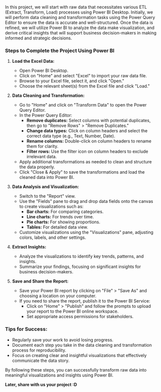 In this project, we will start with raw data that necessitates various ETL (Extract, Transform, Load) processes using Power BI Desktop.
Initially, we will perform data cleaning and transformation tasks using the Power Query Editor to ensure the data is accurate and well-structured.
Once the data is refined, we will utilize Power BI to analyze the data make visualization, 
and derive critical insights that will support business decision-makers in making informed and strategic decisions.

### Steps to Complete the Project Using Power BI

1. **Load the Excel Data:**
   - Open Power BI Desktop.
   - Click on "Home" and select "Excel" to import your raw data file.
   - Browse to your Excel file, select it, and click "Open."
   - Choose the relevant sheet(s) from the Excel file and click "Load."

2. **Data Cleaning and Transformation:**
   - Go to "Home" and click on "Transform Data" to open the Power Query Editor.
   - In the Power Query Editor:
     - **Remove duplicates:** Select columns with potential duplicates, then go to "Remove Rows" > "Remove Duplicates."
     - **Change data types:** Click on column headers and select the correct data type (e.g., Text, Number, Date).
     - **Rename columns:** Double-click on column headers to rename them for clarity.
     - **Filter rows:** Use the filter icon on column headers to exclude irrelevant data.
   - Apply additional transformations as needed to clean and structure the data properly.
   - Click "Close & Apply" to save the transformations and load the cleaned data into Power BI.

3. **Data Analysis and Visualization:**
   - Switch to the "Report" view.
   - Use the "Fields" pane to drag and drop data fields onto the canvas to create visualizations such as:
     - **Bar charts:** For comparing categories.
     - **Line charts:** For trends over time.
     - **Pie charts:** For showing proportions.
     - **Tables:** For detailed data view.
   - Customize visualizations using the "Visualizations" pane, adjusting colors, labels, and other settings.

6. **Extract Insights:**
   - Analyze the visualizations to identify key trends, patterns, and insights.
   - Summarize your findings, focusing on significant insights for business decision-makers.

7. **Save and Share the Report:**
   - Save your Power BI report by clicking on "File" > "Save As" and choosing a location on your computer.
   - If you need to share the report, publish it to the Power BI Service:
     - Click on "Home" > "Publish" and follow the prompts to upload your report to the Power BI online workspace.
     - Set appropriate access permissions for stakeholders.

### Tips for Success:
- Regularly save your work to avoid losing progress.
- Document each step you take in the data cleaning and transformation process for reproducibility.
- Focus on creating clear and insightful visualizations that effectively communicate the data story.

By following these steps, you can successfully transform raw data into meaningful visualizations and insights using Power BI.

**Later, share with us your project :D**
